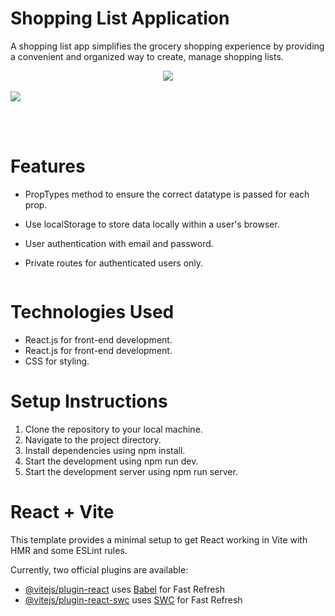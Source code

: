 
# Shopping List Application

A shopping list app simplifies the grocery shopping experience by providing a convenient and organized way to create, manage shopping lists.

<div id="header" align="center">
  <img src="https://media.giphy.com/media/v1.Y2lkPTc5MGI3NjExbHFyenU4dzhybm8zOGk1a251cHFyYmVpcmJpamhqY2M4N3FpdWx2eiZlcD12MV9pbnRlcm5hbF9naWZfYnlfaWQmY3Q9Zw/DWXPqvinrACGz0HnZK/giphy.gif"
>
</div> 

  <br>
  <img src="https://github.com/KunnikarB/shopping-app/assets/138579856/9df51620-bf8b-46ce-bb07-30b8cf56a6d0">

 <br> <br>

# Features

- PropTypes method to ensure the correct datatype is passed for each prop.
- Use localStorage to store data locally within a user's browser.
- User authentication with email and password.
- Private routes for authenticated users only.

   <img scr="https://github.com/KunnikarB/shopping-app/assets/138579856/793239d4-2afe-4938-8dec-570fbf194efe">

# Technologies Used

- React.js for front-end development.
- React.js for front-end development.
- CSS for styling.

# Setup Instructions

1. Clone the repository to your local machine.
2. Navigate to the project directory.
3. Install dependencies using npm install.
4. Start the development using npm run dev.
5. Start the development server using npm run server.







# React + Vite

This template provides a minimal setup to get React working in Vite with HMR and some ESLint rules.

Currently, two official plugins are available:

- [@vitejs/plugin-react](https://github.com/vitejs/vite-plugin-react/blob/main/packages/plugin-react/README.md) uses [Babel](https://babeljs.io/) for Fast Refresh
- [@vitejs/plugin-react-swc](https://github.com/vitejs/vite-plugin-react-swc) uses [SWC](https://swc.rs/) for Fast Refresh
